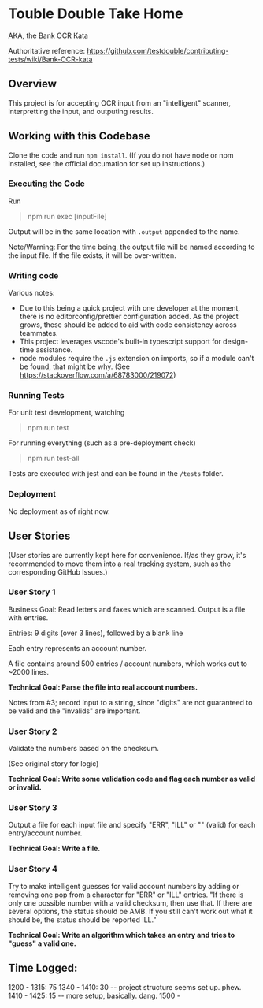 # Touble Double Take Home
AKA, the Bank OCR Kata

Authoritative reference: https://github.com/testdouble/contributing-tests/wiki/Bank-OCR-kata

## Overview

This project is for accepting OCR input from an "intelligent" scanner, interpretting the input, and outputing results.

## Working with this Codebase

Clone the code and run `npm install`.  (If you do not have node or npm installed, see the official documation for set up instructions.)

### Executing the Code

Run
> npm run exec [inputFile]

Output will be in the same location with `.output` appended to the name.

Note/Warning: For the time being, the output file will be named according to the input file.  If the file exists, it will be over-written.

### Writing code

Various notes:

* Due to this being a quick project with one developer at the moment, there is no editorconfig/prettier configuration added.  As the project grows, these should be added to aid with code consistency across teammates.
* This project leverages vscode's built-in typescript support for design-time assistance.
* node modules require the `.js` extension on imports, so if a module can't be found, that might be why.  (See https://stackoverflow.com/a/68783000/219072)



### Running Tests

For unit test development, watching
> npm run test 

For running everything (such as a pre-deployment check)
> npm run test-all

Tests are executed with jest and can be found in the `/tests` folder.

### Deployment

No deployment as of right now.

## User Stories 

(User stories are currently kept here for convenience.  If/as they grow, it's recommended to move them into a real tracking system, such as the corresponding GitHub Issues.)

### User Story 1

Business Goal: Read letters and faxes which are scanned.
Output is a file with entries.

Entries:
9 digits (over 3 lines), followed by a blank line

Each entry represents an account number.

A file contains around 500 entries / account numbers, which works out to ~2000 lines.

**Technical Goal: Parse the file into real account numbers.**

Notes from #3; record input to a string, since "digits" are not guaranteed to be valid and the "invalids" are important.

### User Story 2

Validate the numbers based on the checksum.

(See original story for logic)

**Technical Goal: Write some validation code and flag each number as valid or invalid.**

### User Story 3

Output a file for each input file and specify "ERR", "ILL" or "" (valid) for each entry/account number.

**Technical Goal: Write a file.**

### User Story 4

Try to make intelligent guesses for valid account numbers by adding or removing one pop from a character for "ERR" or "ILL" entries.  "If there is only one possible number with a valid checksum, then use that. If there are several options, the status should be AMB. If you still can't work out what it should be, the status should be reported ILL."

**Technical Goal: Write an algorithm which takes an entry and tries to "guess" a valid one.**


## Time Logged:

1200 - 1315: 75
1340 - 1410: 30 -- project structure seems set up. phew.
1410 - 1425: 15 -- more setup, basically. dang.
1500 - 